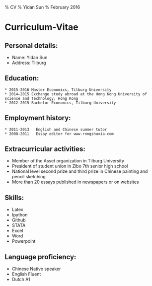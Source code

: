 % CV
% Yidan Sun
% February 2016


Curriculum-Vitae
=======

## Personal details:
  * Name: Yidan Sun
  * Address: Tilburg


## Education:
    * 2015-2016	Master Economics, Tilburg University 
    * 2014–2015	Exchange study abroad at the Hong Kong University of science and technology, Hong Kong
    * 2012–2015	Bachelor Economics, Tilburg University

## Employment history:
    * 2011-2013   English and Chinese summer tutor
    * 2008-2011   Essay editor for www.rongshuxia.com
 
## Extracurricular activities:
   * Member of the Asset organization in Tilburg University
   * President of student union in Zibo 7th senior high school
   * National level second prize and third prize in Chinese painting and pencil sketching
   * More than 20 essays published in newspapers or on websites

## Skills:
   * Latex
   * Ipython
   * Github
   * STATA
   * Excel
   * Word
   * Powerpoint
## Language proficiency:
   * Chinese Native speaker
   * English Fluent 		
   * Dutch A1




